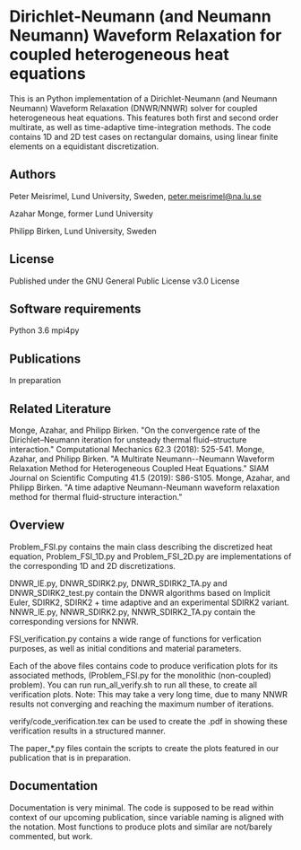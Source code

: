 # Dirichlet-Neumann (and Neumann Neumann) Waveform Relaxation for coupled heterogeneous heat equations

This is an Python implementation of a Dirichlet-Neumann (and Neumann Neumann) Waveform Relaxation (DNWR/NNWR) solver for coupled heterogeneous heat equations. This features both first and second order multirate, as well as time-adaptive time-integration methods. The code contains 1D and 2D test cases on rectangular domains, using linear finite elements on a equidistant discretization.

## Authors

Peter Meisrimel, Lund University, Sweden, peter.meisrimel@na.lu.se

Azahar Monge, former Lund University

Philipp Birken, Lund University, Sweden

## License

Published under the GNU General Public License v3.0 License

## Software requirements

Python 3.6
mpi4py

## Publications

In preparation

## Related Literature

Monge, Azahar, and Philipp Birken. "On the convergence rate of the Dirichlet–Neumann iteration for unsteady thermal fluid–structure interaction." Computational Mechanics 62.3 (2018): 525-541.
Monge, Azahar, and Philipp Birken. "A Multirate Neumann--Neumann Waveform Relaxation Method for Heterogeneous Coupled Heat Equations." SIAM Journal on Scientific Computing 41.5 (2019): S86-S105.
Monge, Azahar, and Philipp Birken. "A time adaptive Neumann-Neumann waveform relaxation method for thermal fluid-structure interaction."

## Overview

Problem_FSI.py contains the main class describing the discretized heat equation, Problem_FSI_1D.py and Problem_FSI_2D.py are implementations of the corresponding 1D and 2D discretizations.

DNWR_IE.py, DNWR_SDIRK2.py, DNWR_SDIRK2_TA.py and DNWR_SDIRK2_test.py contain the DNWR algorithms based on Implicit Euler, SDIRK2, SDIRK2 + time adaptive and an experimental SDIRK2 variant.
NNWR_IE.py, NNWR_SDIRK2.py, NNWR_SDIRK2_TA.py contain the corresponding versions for NNWR. 

FSI_verification.py contains a wide range of functions for verfication purposes, as well as initial conditions and material parameters. 

Each of the above files contains code to produce verification plots for its associated methods, (Problem_FSI.py for the monolithic (non-coupled) problem). You can run run_all_verify.sh to run all these, to create all verification plots. Note: This may take a very long time, due to many NNWR results not converging and reaching the maximum number of iterations.

verify/code_verification.tex can be used to create the .pdf in showing these verification results in a structured manner. 

The paper_*.py files contain the scripts to create the plots featured in our publication that is in preparation.

## Documentation

Documentation is very minimal. The code is supposed to be read within context of our upcoming publication, since variable naming is aligned with the notation.
Most functions to produce plots and similar are not/barely commented, but work.
